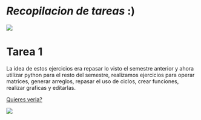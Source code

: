 # ***Recopilacion de tareas*** :)

![](https://puntomedio.mx/wp-content/uploads/2018/06/Ooga-Chaka-Baby.gif)


# Tarea 1
  La idea de estos ejercicios era repasar lo visto el semestre anterior y ahora utilizar python para el resto del semestre, realizamos ejercicios para operar matrices, generar arreglos, repasar el uso de ciclos, crear funciones, realizar graficas y editarlas. 
  
  [Quieres verla?](https://github.com/hector200210/Proyecto-Final/blob/main/Codigos%20py/Tarea_1.ipynb)
  
  ![](https://tenor.com/es-CR/search/pervertido-gifs)
